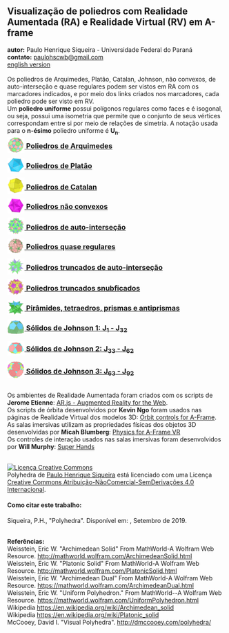 <link rel="stylesheet" href="../scripts/style.css">
<link rel="icon" type="image/x-icon" href="nonconvex/vr/salas/imagens/icone.ico">
<h2>Visualização de poliedros com Realidade Aumentada (RA) e Realidade Virtual (RV) em A-frame</h2>
<b>autor:</b> Paulo Henrique Siqueira - Universidade Federal do Paraná
<br><b>contato:</b> <a href="#"> paulohscwb@gmail.com </a>
<br><a href="https://paulohscwb.github.io/polyhedra/">english version</a>
<br><br>Os poliedros de Arquimedes, Platão, Catalan, Johnson, não convexos, de auto-interseção e quase regulares podem ser vistos em RA com os marcadores indicados, e por meio dos links criados nos marcadores, cada poliedro pode ser visto em RV.
<br>Um <b>poliedro uniforme</b> possui polígonos regulares como faces e é isogonal, ou seja, possui uma isometria que permite que o conjunto de seus vértices correspondam entre si por meio de relações de simetria. A notação usada para o <b>n-ésimo</b> poliedro uniforme é <b>U<sub>n</sub></b>.

<h3 style="margin-top:3px"><a target="_blank" href="../archimedes/pt-br/"><img src="../archimedes/ar/18A.png" style="margin-bottom:-10px" width="40"> Poliedros de Arquimedes</a></h3>
<h3 style="margin-top:3px"><a target="_blank" href="../platonic/pt-br/"><img src="../platonic/ar/9A.png" style="margin-bottom:-10px" width="40"> Poliedros de Platão</a></h3>
<h3 style="margin-top:3px"><a target="_blank" href="../catalan/pt-br/"><img src="../catalan/ar/168A.png" style="margin-bottom:-10px" width="40"> Poliedros de Catalan</a></h3>
<h3 style="margin-top:3px"><a target="_blank" href="../nonconvex/pt-br/"><img src="../nonconvex/ar/188A.png" style="margin-bottom:-10px" width="40"> Poliedros não convexos</a></h3>
<h3 style="margin-top:3px"><a target="_blank" href="../selfintersect/pt-br/"><img src="../selfintersect/ar/149A.png" style="margin-bottom:-10px" width="40"> Poliedros de auto-interseção</a></h3>
<h3 style="margin-top:3px"><a target="_blank" href="../quasiregular/pt-br/"><img src="../quasiregular/ar/121A.png" style="margin-bottom:-10px" width="40"> Poliedros quase regulares</a></h3>
<h3 style="margin-top:3px"><a target="_blank" href="../selfintersecttruncated/pt-br/"><img src="../selfintersecttruncated/ar/97A.png" style="margin-bottom:-10px" width="40"> Poliedros truncados de auto-interseção</a></h3>
<h3 style="margin-top:3px"><a target="_blank" href="../selfintersectsnub/pt-br/"><img src="../selfintersectsnub/ar/51A.png" style="margin-bottom:-10px" width="40"> Poliedros truncados snubficados</a></h3>
<h3 style="margin-top:3px"><a target="_blank" href="../polyhedron/pt-br/"><img src="../polyhedron/ar/103A.png" style="margin-bottom:-10px" width="40"> Pirâmides, tetraedros, prismas e antiprismas</a></h3>
<h3 style="margin-top:3px"><a target="_blank" href="../johnson1/pt-br/"><img src="../johnson1/ar/25A.png" style="margin-bottom:-10px" width="40"> Sólidos de Johnson 1: J<sub>1</sub> - J<sub>32</sub></a></h3>
<h3 style="margin-top:3px"><a target="_blank" href="../johnson2/pt-br/"><img src="../johnson2/ar/17bA.png" style="margin-bottom:-10px" width="40"> Sólidos de Johnson 2: J<sub>33</sub> - J<sub>62</sub></a></h3>
<h3 style="margin-top:3px"><a target="_blank" href="../johnson3/pt-br/"><img src="../johnson3/ar/223A.png" style="margin-bottom:-10px" width="40"> Sólidos de Johnson 3: J<sub>63</sub> - J<sub>92</sub></a></h3>

<br>Os ambientes de Realidade Aumentada foram criados com os scripts de <b>Jerome Etienne</b>: <a href="https://github.com/jeromeetienne/AR.js" target="_blank"> AR.js - Augmented Reality for the Web</a>.
<br>Os scripts de órbita desenvolvidos por <b>Kevin Ngo</b> foram usados nas páginas de Realidade Virtual dos modelos 3D: <a href="https://github.com/supermedium/superframe/tree/master/components/orbit-controls/" target="_blank"> Orbit controls for A-Frame</a>.
<br>As salas imersivas utilizam as propriedades físicas dos objetos 3D desenvolvidas por <b>Micah Blumberg</b>: <a  href="https://github.com/c-frame/aframe-physics-system" target="_blank"> Physics for A-Frame VR</a>
<br>Os controles de interação usados nas salas imersivas foram desenvolvidos por <b>Will Murphy</b>: <a  href="https://github.com/c-frame/aframe-super-hands-component" target="_blank"> Super Hands</a>
<br>

<br><a rel="license" href="http://creativecommons.org/licenses/by-nc-nd/4.0/"><img alt="Licença Creative Commons" style="border-width:0" src="https://i.creativecommons.org/l/by-nc-nd/4.0/88x31.png" loading="lazy"/></a><br /><span xmlns:dct="http://purl.org/dc/terms/" property="dct:title">Polyhedra</span> de <a xmlns:cc="http://creativecommons.org/ns#" href="https://paulohscwb.github.io/polyhedra/" property="cc:attributionName" rel="cc:attributionURL">Paulo Henrique Siqueira</a> está licenciado com uma Licença <a rel="license" href="http://creativecommons.org/licenses/by-nc-nd/4.0/">Creative Commons Atribuição-NãoComercial-SemDerivações 4.0 Internacional</a>.

<h4>Como citar este trabalho:</h4> 
<p>Siqueira, P.H., "Polyhedra". Disponível em: <https://paulohscwb.github.io/polyhedra/>, Setembro de 2019.</p>

<br><b>Referências:</b>
<br>Weisstein, Eric W. "Archimedean Solid" From MathWorld-A Wolfram Web Resource. <a href="http://mathworld.wolfram.com/ArchimedeanSolid.html" target="_blank">http://mathworld.wolfram.com/ArchimedeanSolid.html</a>
<br>Weisstein, Eric W. "Platonic Solid" From MathWorld-A Wolfram Web Resource. <a href="http://mathworld.wolfram.com/PlatonicSolid.html" target="_blank">http://mathworld.wolfram.com/PlatonicSolid.html</a>
<br>Weisstein, Eric W. "Archimedean Dual" From MathWorld-A Wolfram Web Resource. <a href="https://mathworld.wolfram.com/ArchimedeanDual.html" target="_blank">https://mathworld.wolfram.com/ArchimedeanDual.html</a>
<br>Weisstein, Eric W. "Uniform Polyhedron." From MathWorld--A Wolfram Web Resource. <a href="https://mathworld.wolfram.com/UniformPolyhedron.html" target="_blank">https://mathworld.wolfram.com/UniformPolyhedron.html</a>
<br>Wikipedia <a href="https://en.wikipedia.org/wiki/Archimedean_solid" target="_blank">https://en.wikipedia.org/wiki/Archimedean_solid</a>
<br>Wikipedia <a href="https://en.wikipedia.org/wiki/en.wikipedia.org/wiki/Platonic_solid" target="_blank">https://en.wikipedia.org/wiki/Platonic_solid</a>
<br>McCooey, David I. "Visual Polyhedra". <a href="http://dmccooey.com/polyhedra/" target="_blank">http://dmccooey.com/polyhedra/</a>
